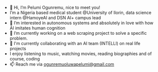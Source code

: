 - 👋 Hi, I’m Pelumi Ogunremu, nice to meet you!
-    I’m a Nigeria based medical student @University of Ilorin, data science intern @HamoyeAI and DSN AI+ campus lead
- 👀 I’m interested in autonomous systems and absolutely in love with how AI imitates human cognition
- 🌱 I’m currently working on a web scraping project to solve a specific problem.
- 💞️ I'm currently collaborating with an AI team (INTELLI) on real life projects
- I enjoy listening to music, watching movies, reading biographies and of course, coding
- 📫 Reach me via ogunremuoluwapelumi@gmail.com

<!---
Pelumi-Ogunremu/About_me is a ✨ special ✨ repository because its `README.md` (this file) appears on your GitHub profile.
You can click the Preview link to take a look at your changes.
--->
